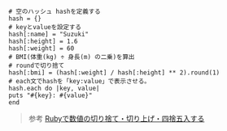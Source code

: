 ```
# 空のハッシュ hashを定義する
hash = {}
# keyとvalueを設定する
hash[:name] = "Suzuki"
hash[:height] = 1.6
hash[:weight] = 60
# BMI(体重(kg) ÷ 身長(m) の二乗)を算出
# roundで切り捨て
hash[:bmi] = (hash[:weight] / hash[:height] ** 2).round(1)
# each文でhashを「key:value」で表示させる。
hash.each do |key, value|
puts "#{key}: #{value}"
end
```
> 参考
[Rubyで数値の切り捨て・切り上げ・四捨五入する](https://uxmilk.jp/43388)
